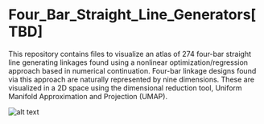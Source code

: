 # Four_Bar_Straight_Line_Generators[TBD]
This repository contains files to visualize an atlas of 274 four-bar straight line generating linkages found using a nonlinear optimization/regression approach based in numerical continuation. Four-bar linkage designs found via this approach are naturally represented by nine dimensions. These are visualized in a 2D space using the dimensional reduction tool, Uniform Manifold Approximation and Projection (UMAP).

![alt text](http://sites.nd.edu/aravind-baskar/files/2022/11/atlas.png)
